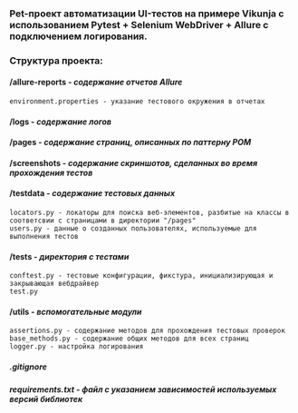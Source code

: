 ### Pet-проект автоматизации UI-тестов на примере Vikunja с использованием Pytest + Selenium WebDriver + Allure с подключением логирования. 

### Структура проекта:

#### **/allure-reports** - _содержание отчетов Allure_
    environment.properties - указание тестового окружения в отчетах

#### **/logs** - _содержание логов_ 

#### **/pages** - _содержание страниц, описанных по паттерну POM_

#### **/screenshots** - _содержание скриншотов, сделанных во время прохождения тестов_

#### **/testdata** - _содержание тестовых данных_
    locators.py - локаторы для поиска веб-элементов, разбитые на классы в соответсвии с страницами в директории "/pages"
    users.py - данные о созданных пользователях, используемые для выполнения тестов

#### **/tests** - _директория с тестами_
    conftest.py - тестовые конфигурации, фикстура, инициализирующая и закрывающая вебдрайвер
    test.py 

#### **/utils** - _вспомогательные модули_
    assertions.py - содержание методов для прохождения тестовых проверок
    base_methods.py - содержание общих методов для всех страниц
    logger.py - настройка логирования

##### .gitignore
##### requirements.txt - файл с указанием зависимостей используемых версий библиотек 